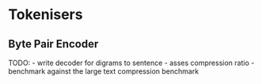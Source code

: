 # Tokenisers
## Byte Pair Encoder

TODO:
    - write decoder for digrams to sentence
    - asses compression ratio
    - benchmark against the large text compression benchmark